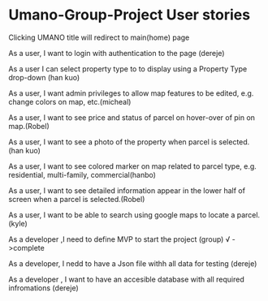 # Umano-Group-Project User stories

Clicking UMANO title will redirect to main(home) page

As a user, I want to login with authentication to the page (dereje)
  
As a user I can select property type to to display using a Property Type drop-down (han kuo)
 
As a user, I want admin privileges to allow map features to be edited, e.g. change colors on map, etc.(micheal)

As a user, I want to see price and status of parcel on hover-over of pin on map.(Robel)
 
As a user, I want to see a photo of the property when parcel is selected.(han kuo)

As a user, I want to see colored marker on map related to parcel type, e.g. residential, multi-family, commercial(hanbo)

As a user, I want to see detailed information appear in the lower half of screen when a parcel is selected.(Robel)

As a user, I want to be able to search using google maps to locate a parcel.(kyle)

As a developer ,I need to define MVP to start the project (group) √ ->complete
 
As a developer, I nedd to have a Json file withh all data for testing (dereje)
 
As a developer , I want to have an accesible database with all required infromations (dereje)
